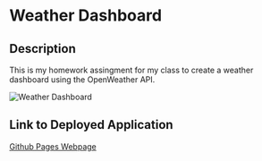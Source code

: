 # Weather Dashboard

## Description

This is my homework assingment for my class to create a weather dashboard using the OpenWeather API.

![Weather Dashboard](./assets/images/passwordgenerator.png)

## Link to Deployed Application

[Github Pages Webpage](https://jagatston.github.io/Weather-Dashboard/)
